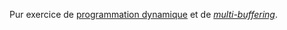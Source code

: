 Pur exercice de [programmation dynamique](https://en.wikipedia.org/wiki/Dynamic_programming) et de [*multi-buffering*](https://en.wikipedia.org/wiki/Multiple_buffering).